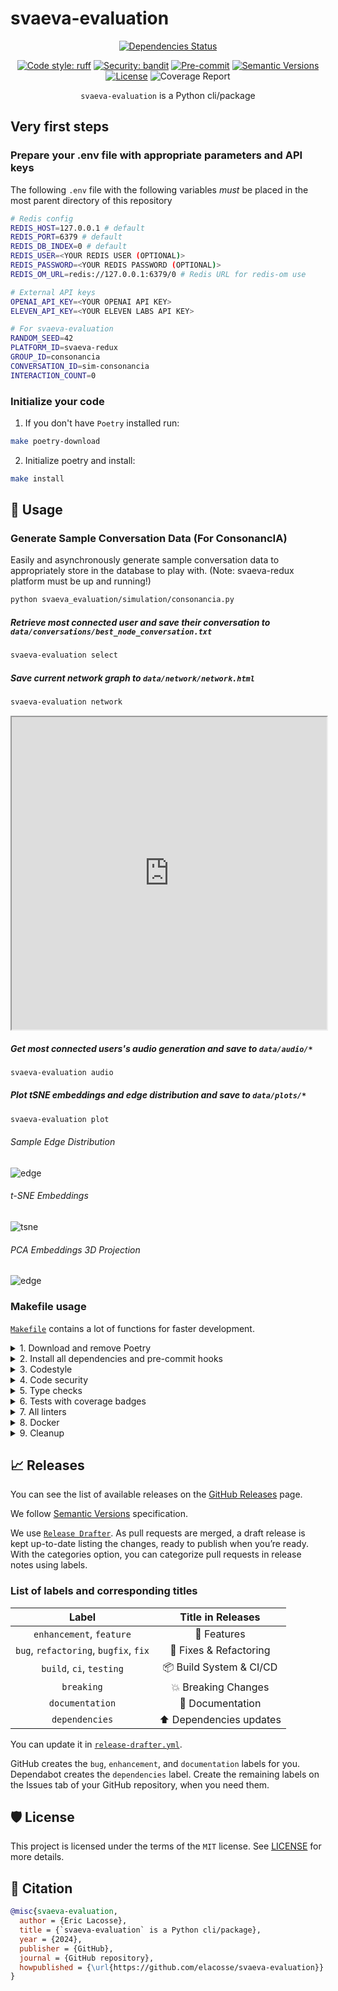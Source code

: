 # svaeva-evaluation

<div align="center">

[![Dependencies Status](https://img.shields.io/badge/dependencies-up%20to%20date-brightgreen.svg)](https://github.com/elacosse/svaeva-evaluation/pulls?utf8=%E2%9C%93&q=is%3Apr%20author%3Aapp%2Fdependabot)

[![Code style: ruff](https://img.shields.io/badge/code%20style-ruff-000000.svg)](https://github.com/charliermarsh/ruff)
[![Security: bandit](https://img.shields.io/badge/security-bandit-green.svg)](https://github.com/PyCQA/bandit)
[![Pre-commit](https://img.shields.io/badge/pre--commit-enabled-brightgreen?logo=pre-commit&logoColor=white)](https://github.com/elacosse/svaeva-evaluation/blob/master/.pre-commit-config.yaml)
[![Semantic Versions](https://img.shields.io/badge/%20%20%F0%9F%93%A6%F0%9F%9A%80-semantic--versions-e10079.svg)](https://github.com/elacosse/svaeva-evaluation/releases)
[![License](https://img.shields.io/github/license/elacosse/svaeva-evaluation)](https://github.com/elacosse/svaeva-evaluation/LICENSE)
![Coverage Report](assets/images/coverage.svg)

`svaeva-evaluation` is a Python cli/package

</div>

## Very first steps

### Prepare your .env file with appropriate parameters and API keys

The following ```.env``` file with the following variables _must_ be placed in the most parent directory of this repository 

```bash
# Redis config
REDIS_HOST=127.0.0.1 # default
REDIS_PORT=6379 # default
REDIS_DB_INDEX=0 # default
REDIS_USER=<YOUR REDIS USER (OPTIONAL)>
REDIS_PASSWORD=<YOUR REDIS PASSWORD (OPTIONAL)>
REDIS_OM_URL=redis://127.0.0.1:6379/0 # Redis URL for redis-om use

# External API keys
OPENAI_API_KEY=<YOUR OPENAI API KEY>
ELEVEN_API_KEY=<YOUR ELEVEN LABS API KEY>

# For svaeva-evaluation
RANDOM_SEED=42
PLATFORM_ID=svaeva-redux
GROUP_ID=consonancia
CONVERSATION_ID=sim-consonancia
INTERACTION_COUNT=0
```

### Initialize your code

1. If you don't have `Poetry` installed run:

```bash
make poetry-download
```

2. Initialize poetry and install:

```bash
make install

```

## 🚀 Usage

### Generate Sample Conversation Data (For ConsonancIA)

Easily and asynchronously generate sample conversation data to appropriately store in the database to play with.
(Note: svaeva-redux platform must be up and running!)

```bash
python svaeva_evaluation/simulation/consonancia.py
```

##### Retrieve most connected user and save their conversation to  ```data/conversations/best_node_conversation.txt```

```bash
svaeva-evaluation select
```

##### Save current network graph to ```data/network/network.html```

```bash
svaeva-evaluation network
```

<iframe src="https://github.com/elacosse/svaeva-evaluation/blob/master/assets/network.html" width="100%" height="500px"></iframe>


##### Get most connected users's audio generation and save to  ```data/audio/*```

```bash
svaeva-evaluation audio
```

##### Plot tSNE embeddings and edge distribution and save to ```data/plots/*```
```bash
svaeva-evaluation plot
```

###### Sample Edge Distribution
![edge](assets/images/edge_distribution.png)
###### t-SNE Embeddings
![tsne](assets/images/tSNE_embeddings.png)
###### PCA Embeddings 3D Projection
![edge](assets/images/PCA_Embeddings.png)


### Makefile usage

[`Makefile`](https://github.com/elacosse/svaeva-evaluation/blob/master/Makefile) contains a lot of functions for faster development.

<details>
<summary>1. Download and remove Poetry</summary>
<p>

To download and install Poetry run:

```bash
make poetry-download
```

To uninstall

```bash
make poetry-remove
```

</p>
</details>

<details>
<summary>2. Install all dependencies and pre-commit hooks</summary>
<p>

Install requirements:

```bash
make install
```

Pre-commit hooks coulb be installed after `git init` via

```bash
make pre-commit-install
```

</p>
</details>

<details>
<summary>3. Codestyle</summary>
<p>

Automatic formatting uses `pyupgrade` and `ruff`.

```bash
make codestyle

# or use synonym
make formatting
```

Codestyle checks only, without rewriting files:

```bash
make check-codestyle
```

> Note: `check-codestyle` uses `ruff` and `darglint` library

Update all dev libraries to the latest version using one comand

```bash
make update-dev-deps
```

</p>
</details>

<details>
<summary>4. Code security</summary>
<p>

```bash
make check-safety
```

This command launches `Poetry` integrity checks as well as identifies security issues with `Safety` and `Bandit`.

```bash
make check-safety
```

</p>
</details>

<details>
<summary>5. Type checks</summary>
<p>

Run `mypy` static type checker

```bash
make mypy
```

</p>
</details>

<details>
<summary>6. Tests with coverage badges</summary>
<p>

Run `pytest`

```bash
make test
```

</p>
</details>

<details>
<summary>7. All linters</summary>
<p>

Of course there is a command to ~~rule~~ run all linters in one:

```bash
make lint
```

the same as:

```bash
make test && make check-codestyle && make mypy && make check-safety
```

</p>
</details>

<details>
<summary>8. Docker</summary>
<p>

```bash
make docker-build
```

which is equivalent to:

```bash
make docker-build VERSION=latest
```

Remove docker image with

```bash
make docker-remove
```

More information [about docker](https://github.com/elacosse/svaeva-evaluation/tree/master/docker).

</p>
</details>

<details>
<summary>9. Cleanup</summary>
<p>
Delete pycache files

```bash
make pycache-remove
```

Remove package build

```bash
make build-remove
```

Delete .DS_STORE files

```bash
make dsstore-remove
```

Remove .mypycache

```bash
make mypycache-remove
```

Or to remove all above run:

```bash
make cleanup
```

</p>
</details>

## 📈 Releases

You can see the list of available releases on the [GitHub Releases](https://github.com/elacosse/svaeva-evaluation/releases) page.

We follow [Semantic Versions](https://semver.org/) specification.

We use [`Release Drafter`](https://github.com/marketplace/actions/release-drafter). As pull requests are merged, a draft release is kept up-to-date listing the changes, ready to publish when you’re ready. With the categories option, you can categorize pull requests in release notes using labels.

### List of labels and corresponding titles

|               **Label**               |  **Title in Releases**  |
| :-----------------------------------: | :---------------------: |
|       `enhancement`, `feature`        |       🚀 Features       |
| `bug`, `refactoring`, `bugfix`, `fix` | 🔧 Fixes & Refactoring  |
|       `build`, `ci`, `testing`        | 📦 Build System & CI/CD |
|              `breaking`               |   💥 Breaking Changes   |
|            `documentation`            |    📝 Documentation     |
|            `dependencies`             | ⬆️ Dependencies updates |

You can update it in [`release-drafter.yml`](https://github.com/elacosse/svaeva-evaluation/blob/master/.github/release-drafter.yml).

GitHub creates the `bug`, `enhancement`, and `documentation` labels for you. Dependabot creates the `dependencies` label. Create the remaining labels on the Issues tab of your GitHub repository, when you need them.

## 🛡 License

This project is licensed under the terms of the `MIT` license. See [LICENSE](https://github.com/elacosse/svaeva-evaluation/blob/master/LICENSE) for more details.

## 📃 Citation

```bibtex
@misc{svaeva-evaluation,
  author = {Eric Lacosse},
  title = {`svaeva-evaluation` is a Python cli/package},
  year = {2024},
  publisher = {GitHub},
  journal = {GitHub repository},
  howpublished = {\url{https://github.com/elacosse/svaeva-evaluation}}
}
```

